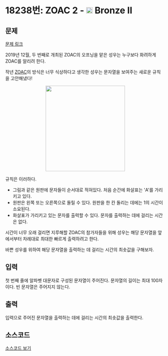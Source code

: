 # 18238번: ZOAC 2 - <img src="https://static.solved.ac/tier_small/4.svg" style="height:20px" /> Bronze II

<!-- performance -->

<!-- 문제 제출 후 깃허브에 푸시를 했을 때 제출한 코드의 성능이 입력될 공간입니다.-->

<!-- end -->

## 문제

[문제 링크](https://boj.kr/18238)


<p>2019년 12월, 두 번째로&nbsp;개최된 ZOAC의 오프닝을 맡은 성우는 누구보다 화려하게 ZOAC를 알리려 한다.</p>

<p>작년&nbsp;<a href="https://www.acmicpc.net/problem/16719">ZOAC</a>의&nbsp;방식은 너무 식상하다고 생각한 성우는 문자열을 보여주는 새로운 규칙을&nbsp;고안해냈다!</p>

<p style="text-align: center;"><img alt="" src="https://upload.acmicpc.net/f99f5b2c-b465-46bc-90b4-7e01c5e7ea1d/-/preview/" style="width: 250px; height: 269px;"></p>

<p>규칙은 이러하다.</p>

<ul>
<li>그림과 같은 원판에 문자들이 순서대로 적혀있다. 처음 순간에 화살표는&nbsp;'A'를&nbsp;가리키고&nbsp;있다.</li>
<li>원판은 왼쪽 또는&nbsp;오른쪽으로 돌릴 수 있다.&nbsp;원판을 한 칸 돌리는 데에는 1의 시간이 소요된다.</li>
<li>화살표가 가리키고 있는 문자를 출력할 수 있다. 문자를 출력하는 데에 걸리는 시간은 없다.</li>
</ul>

<p>시간이 너무 오래 걸리면 지루해할 ZOAC의 참가자들을 위해 성우는 해당 문자열을 앞에서부터 차례대로&nbsp;최대한 빠르게&nbsp;출력하려고 한다.</p>

<p>바쁜 성우를 위하여 해당 문자열을&nbsp;출력하는 데 걸리는 시간의 최솟값을 구해보자.</p>



## 입력


<p>첫 번째 줄에 알파벳 대문자로 구성된 문자열이 주어진다. 문자열의 길이는 최대 100자이다. 빈 문자열은 주어지지 않는다.</p>



## 출력


<p>입력으로 주어진 문자열을&nbsp;출력하는 데에 걸리는 시간의 최솟값을 출력한다.</p>



## 소스코드

[소스코드 보기](ZOAC%202.c)